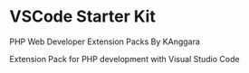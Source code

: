 # VSCode Starter Kit

PHP Web Developer Extension Packs By KAnggara

Extension Pack for PHP development with Visual Studio Code
